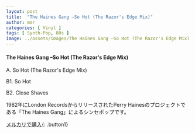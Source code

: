 ```yaml
---
layout: post
title:  "The Haines Gang –So Hot (The Razor's Edge Mix)"
author: mmr
categories: [ Vinyl ]
tags: [ Synth-Pop, 80s ]
image: ../assets/images/The Haines Gang –So Hot (The Razor's Edge Mix).jpg
---
```


#### The Haines Gang –So Hot (The Razor's Edge Mix)

A. So Hot (The Razor's Edge Mix)

B1. So Hot

B2. Close Shaves

1982年にLondon RecordsからリリースされたPerry Hainesのプロジェクトである「The Haines Gang」によるシンセポップです。



[メルカリで購入](https://jp.mercari.com/item/m79337088117){: .button1}


